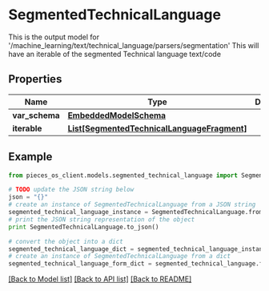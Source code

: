 # SegmentedTechnicalLanguage

This is the output model for '/machine_learning/text/technical_language/parsers/segmentation'  This will have an iterable of the segmented Technical language text/code

## Properties

Name | Type | Description | Notes
------------ | ------------- | ------------- | -------------
**var_schema** | [**EmbeddedModelSchema**](EmbeddedModelSchema.md) |  | [optional] 
**iterable** | [**List[SegmentedTechnicalLanguageFragment]**](SegmentedTechnicalLanguageFragment.md) |  | 

## Example

```python
from pieces_os_client.models.segmented_technical_language import SegmentedTechnicalLanguage

# TODO update the JSON string below
json = "{}"
# create an instance of SegmentedTechnicalLanguage from a JSON string
segmented_technical_language_instance = SegmentedTechnicalLanguage.from_json(json)
# print the JSON string representation of the object
print SegmentedTechnicalLanguage.to_json()

# convert the object into a dict
segmented_technical_language_dict = segmented_technical_language_instance.to_dict()
# create an instance of SegmentedTechnicalLanguage from a dict
segmented_technical_language_form_dict = segmented_technical_language.from_dict(segmented_technical_language_dict)
```
[[Back to Model list]](../README.md#documentation-for-models) [[Back to API list]](../README.md#documentation-for-api-endpoints) [[Back to README]](../README.md)



